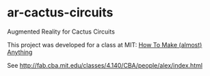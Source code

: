 # ar-cactus-circuits
Augmented Reality for Cactus Circuits


This project was developed for a class at MIT:
[How To Make (almost) Anything](http://fab.cba.mit.edu/classes/863.18/)

See http://fab.cba.mit.edu/classes/4.140/CBA/people/alex/index.html
